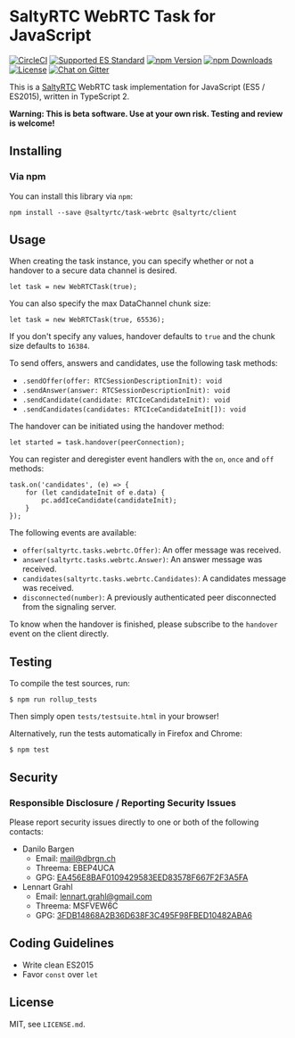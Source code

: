 # SaltyRTC WebRTC Task for JavaScript

[![CircleCI](https://circleci.com/gh/saltyrtc/saltyrtc-task-webrtc-js/tree/master.svg?style=shield)](https://circleci.com/gh/saltyrtc/saltyrtc-task-webrtc-js/tree/master)
[![Supported ES Standard](https://img.shields.io/badge/javascript-ES5%20%2F%20ES2015-yellow.svg)](https://github.com/saltyrtc/saltyrtc-task-webrtc-js)
[![npm Version](https://img.shields.io/npm/v/@saltyrtc/task-webrtc.svg?maxAge=2592000)](https://www.npmjs.com/package/@saltyrtc/task-webrtc)
[![npm Downloads](https://img.shields.io/npm/dt/@saltyrtc/task-webrtc.svg?maxAge=3600)](https://www.npmjs.com/package/@saltyrtc/task-webrtc)
[![License](https://img.shields.io/badge/license-MIT-blue.svg)](https://github.com/saltyrtc/saltyrtc-task-webrtc-js)
[![Chat on Gitter](https://badges.gitter.im/saltyrtc/Lobby.svg)](https://gitter.im/saltyrtc/Lobby)

This is a [SaltyRTC](https://saltyrtc.org/) WebRTC task implementation for
JavaScript (ES5 / ES2015), written in TypeScript 2.

**Warning: This is beta software. Use at your own risk. Testing and review is
welcome!**

## Installing

### Via npm

You can install this library via `npm`:

    npm install --save @saltyrtc/task-webrtc @saltyrtc/client

## Usage

When creating the task instance, you can specify whether or not a handover to a secure data channel is desired.

    let task = new WebRTCTask(true);

You can also specify the max DataChannel chunk size:

    let task = new WebRTCTask(true, 65536);

If you don't specify any values, handover defaults to `true` and the chunk size defaults to `16384`.

To send offers, answers and candidates, use the following task methods:

* `.sendOffer(offer: RTCSessionDescriptionInit): void`
* `.sendAnswer(answer: RTCSessionDescriptionInit): void`
* `.sendCandidate(candidate: RTCIceCandidateInit): void`
* `.sendCandidates(candidates: RTCIceCandidateInit[]): void`

The handover can be initiated using the handover method:

    let started = task.handover(peerConnection);

You can register and deregister event handlers with the `on`, `once` and `off` methods:

    task.on('candidates', (e) => {
        for (let candidateInit of e.data) {
            pc.addIceCandidate(candidateInit);
        }
    });

The following events are available:

* `offer(saltyrtc.tasks.webrtc.Offer)`: An offer message was received.
* `answer(saltyrtc.tasks.webrtc.Answer)`: An answer message was received.
* `candidates(saltyrtc.tasks.webrtc.Candidates)`: A candidates message was received.
* `disconnected(number)`: A previously authenticated peer disconnected from the signaling server.

To know when the handover is finished, please subscribe to the `handover` event on the client directly.

## Testing

To compile the test sources, run:

    $ npm run rollup_tests

Then simply open `tests/testsuite.html` in your browser!

Alternatively, run the tests automatically in Firefox and Chrome:

    $ npm test

## Security

### Responsible Disclosure / Reporting Security Issues

Please report security issues directly to one or both of the following contacts:

- Danilo Bargen
    - Email: mail@dbrgn.ch
    - Threema: EBEP4UCA
    - GPG: [EA456E8BAF0109429583EED83578F667F2F3A5FA][keybase-dbrgn]
- Lennart Grahl
    - Email: lennart.grahl@gmail.com
    - Threema: MSFVEW6C
    - GPG: [3FDB14868A2B36D638F3C495F98FBED10482ABA6][keybase-lgrahl]

[keybase-dbrgn]: https://keybase.io/dbrgn
[keybase-lgrahl]: https://keybase.io/lgrahl

## Coding Guidelines

- Write clean ES2015
- Favor `const` over `let`

## License

MIT, see `LICENSE.md`.
